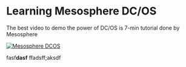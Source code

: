 # Learning Mesosphere DC/OS

The best video to demo the power of DC/OS is 7-min tutorial done by Mesosphere

[![Mesosphere DCOS](http://img.youtube.com/vi/0I6qG9RQUnY/0.jpg)](https://www.youtube.com/watch?v=0I6qG9RQUnY)




fasf**dasf**
ffadsff;aksdf
